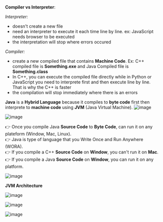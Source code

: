 **Compiler vs Interpreter**:

_Interpreter:_
- doesn't create a new file
- need an interpreter to execute it each time line by line. ex: JavaScript needs browser to be executed
- the interpretation will stop where errors occured


_Compiler:_
- create a new compiled file that contains **Machine Code**. Ex: C++ compiled file is **Something.exe** and Java Compiled file is **Something.class**
- In C++, you can execute the compiled file directly while in Python or JavaScript you need to interprete first and then execute line by line. That is why the C++ is faster
- the compilation will stop immediately where there is an errors

**Java** is a **Hybrid Language** because it compiles to **byte code** first then interprete to **machine code** using **JVM** (Java Virtual Machine).
![image](https://user-images.githubusercontent.com/77439221/213304110-080bc044-7f5d-4691-9d13-3ffc7e23c8a7.png)

![image](https://user-images.githubusercontent.com/77439221/213305654-9f127a9c-41a7-4284-97e7-3a81afa9e695.png)

👉 Once you compile Java **Source Code** to **Byte Code**, can run it on any plateform (Window, Mac, Linux). </br>
👉 Java is type of language that you Write Once and Run Anywhere (WORA).</br>
👉 If you compile a C++ **Source Code** on **Window**, you can't run it on **Mac**.</br>
👉 If you compile a Java **Source Code** on **Window**, you can run it on any platform.</br>

![image](https://user-images.githubusercontent.com/77439221/213307286-9d616feb-4fc7-4548-999e-81064c39e460.png)


**JVM Architecture**

![image](https://user-images.githubusercontent.com/77439221/213312655-7e544fc4-26f6-4ed0-9467-66d27b8725ec.png)

![image](https://user-images.githubusercontent.com/77439221/213313684-9598ce04-bffa-44c2-a8be-b674e61c9053.png)

![image](https://user-images.githubusercontent.com/77439221/213315073-a7b4b01c-5ef5-4caf-a39e-77e296113465.png)

